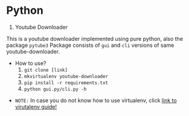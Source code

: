 # Python

1. Youtube Downloader

This is a youtube downloader implemented using pure python, also the package ```pytube3```
Package consists of ```gui``` and ```cli``` versions of same youtube-downloader. 

* How to use?
    1. ```git clone [link]```
    2. ```mkvirtualenv youtube-downloader```
    3. ```pip install -r requirements.txt```
    4. ```python gui.py/cli.py -h```
    
- ```NOTE:``` In case you do not know how to use virtualenv, click [link to virutalenv guide!](https://medium.com/@aaditya.chhabra/installing-virtualenvwrapper-for-python-3-4-on-ubuntu-a1af6c8603a2)